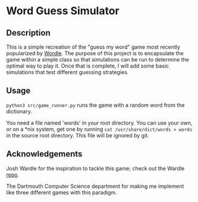 # Word Guess Simulator
## Description
This is a simple recreation of the "guess my word" game most recently popularized by [Wordle](https://www.powerlanguage.co.uk/wordle/). The purpose of this project is to encapsulate the game within a simple class so that simulations can be run to determine the optimal way to play it. Once that is complete, I will add some basic simulations that test different guessing strategies.

## Usage
`python3 src/game_runner.py` runs the game with a random word from the dictionary.

You need a file named 'words' in your root directory. You can use your own, or on a *nix system, get one by running `cat /usr/share/dict/words > words` in the source root directory. This file will be ignored by git.

## Acknowledgements
Josh Wardle for the inspiration to tackle this game; check out the Wardle [repo](https://github.com/powerlanguage/guess-my-word).

The Dartmouth Computer Science department for making me implement like three different games with this paradigm.
